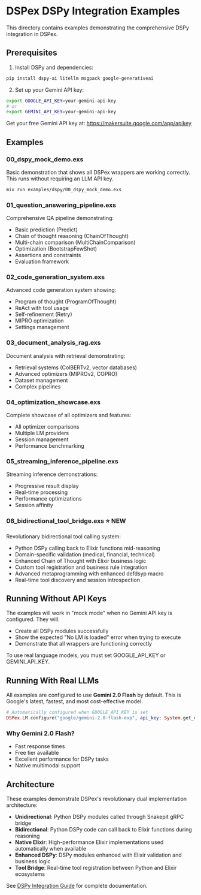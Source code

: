 # DSPex DSPy Integration Examples

This directory contains examples demonstrating the comprehensive DSPy integration in DSPex.

## Prerequisites

1. Install DSPy and dependencies:
```bash
pip install dspy-ai litellm msgpack google-generativeai
```

2. Set up your Gemini API key:
```bash
export GOOGLE_API_KEY=your-gemini-api-key
# or
export GEMINI_API_KEY=your-gemini-api-key
```

Get your free Gemini API key at: https://makersuite.google.com/app/apikey

## Examples

### 00_dspy_mock_demo.exs
Basic demonstration that shows all DSPex wrappers are working correctly. This runs without requiring an LLM API key.

```bash
mix run examples/dspy/00_dspy_mock_demo.exs
```

### 01_question_answering_pipeline.exs
Comprehensive QA pipeline demonstrating:
- Basic prediction (Predict)
- Chain of thought reasoning (ChainOfThought)
- Multi-chain comparison (MultiChainComparison)
- Optimization (BootstrapFewShot)
- Assertions and constraints
- Evaluation framework

### 02_code_generation_system.exs
Advanced code generation system showing:
- Program of thought (ProgramOfThought)
- ReAct with tool usage
- Self-refinement (Retry)
- MIPRO optimization
- Settings management

### 03_document_analysis_rag.exs
Document analysis with retrieval demonstrating:
- Retrieval systems (ColBERTv2, vector databases)
- Advanced optimizers (MIPROv2, COPRO)
- Dataset management
- Complex pipelines

### 04_optimization_showcase.exs
Complete showcase of all optimizers and features:
- All optimizer comparisons
- Multiple LM providers
- Session management
- Performance benchmarking

### 05_streaming_inference_pipeline.exs
Streaming inference demonstrations:
- Progressive result display
- Real-time processing
- Performance optimizations
- Session affinity

### 06_bidirectional_tool_bridge.exs ⭐ NEW
Revolutionary bidirectional tool calling system:
- Python DSPy calling back to Elixir functions mid-reasoning
- Domain-specific validation (medical, financial, technical)
- Enhanced Chain of Thought with Elixir business logic
- Custom tool registration and business rule integration
- Advanced metaprogramming with enhanced defdsyp macro
- Real-time tool discovery and session introspection

## Running Without API Keys

The examples will work in "mock mode" when no Gemini API key is configured. They will:
- Create all DSPy modules successfully
- Show the expected "No LM is loaded" error when trying to execute
- Demonstrate that all wrappers are functioning correctly

To use real language models, you must set GOOGLE_API_KEY or GEMINI_API_KEY.

## Running With Real LLMs

All examples are configured to use **Gemini 2.0 Flash** by default. This is Google's latest, fastest, and most cost-effective model.

```elixir
# Automatically configured when GOOGLE_API_KEY is set
DSPex.LM.configure("google/gemini-2.0-flash-exp", api_key: System.get_env("GOOGLE_API_KEY"))
```

### Why Gemini 2.0 Flash?
- Fast response times
- Free tier available
- Excellent performance for DSPy tasks
- Native multimodal support

## Architecture

These examples demonstrate DSPex's revolutionary dual implementation architecture:
- **Unidirectional**: Python DSPy modules called through Snakepit gRPC bridge
- **Bidirectional**: Python DSPy code can call back to Elixir functions during reasoning
- **Native Elixir**: High-performance Elixir implementations used automatically when available
- **Enhanced DSPy**: DSPy modules enhanced with Elixir validation and business logic
- **Tool Bridge**: Real-time tool registration between Python and Elixir ecosystems

See [DSPy Integration Guide](../../README_DSPY_INTEGRATION.md) for complete documentation.